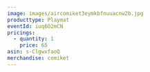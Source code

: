 ```yaml
---
image: images/aircomiket3eymkbfnuuacnw2b.jpg
producttype: Playmat
eventId: iuq6O2mCN
pricings:
  - quantity: 1
    price: 65
asin: s-ClgwxfaoQ
merchandise: comiket
---
```

